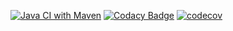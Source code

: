 [![Java CI with Maven](https://github.com/dimitri-justeau/flsgen/actions/workflows/maven.yml/badge.svg)](https://github.com/dimitri-justeau/flsgen/actions/workflows/maven.yml) [![Codacy Badge](https://app.codacy.com/project/badge/Grade/d736bcc515e043828e6a0f6569994865)](https://www.codacy.com/gh/dimitri-justeau/flsgen/dashboard?utm_source=github.com&amp;utm_medium=referral&amp;utm_content=dimitri-justeau/flsgen&amp;utm_campaign=Badge_Grade) [![codecov](https://codecov.io/gh/dimitri-justeau/flsgen/branch/master/graph/badge.svg?token=ETIZAARJB7)](https://codecov.io/gh/dimitri-justeau/flsgen)